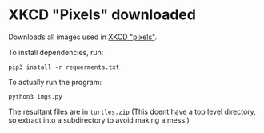 # XKCD "Pixels" downloaded 

Downloads all images used in [XKCD "pixels"](http://xkcd.com/1416/).

To install dependencies, run:

```
pip3 install -r requerments.txt
```

To actually run the program:
```
python3 imgs.py
```

The resultant files are in ``turtles.zip`` (This doent have a top level directory, so extract into a subdirectory to avoid making a mess.)
